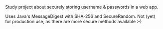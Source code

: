 Study project about securely storing username & passwords in a web app.

Uses Java's MessageDigest with SHA-256 and SecureRandom.
Not (yet) for production use, as there are more secure methods available :-)

